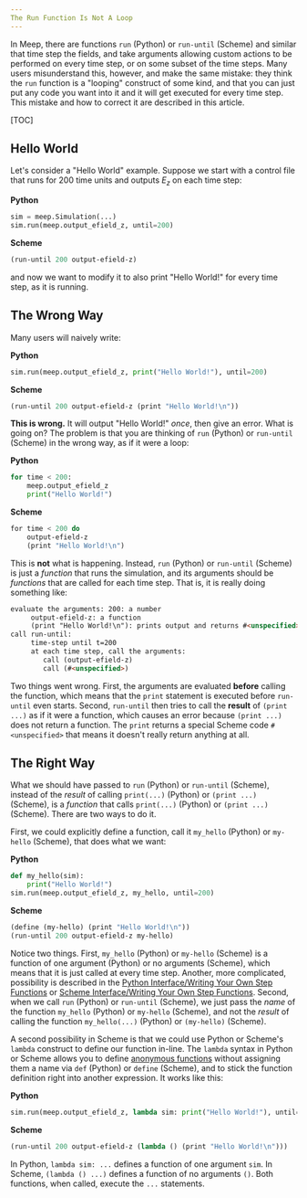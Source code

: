 ```yaml
---
The Run Function Is Not A Loop
---
```


In Meep, there are functions `run` (Python) or `run-until` (Scheme) and similar that time step the fields, and take arguments allowing custom actions to be performed on every time step, or on some subset of the time steps.  Many users misunderstand this, however, and make the same mistake: they think the `run` function is a "looping" construct of some kind, and that you can just put any code you want into it and it will get executed for every time step.  This mistake and how to correct it are described in this article.

[TOC]

Hello World
-----------

Let's consider a "Hello World" example.  Suppose we start with a control file that runs for 200 time units and outputs $E_z$ on each time step:

**Python**
```py
sim = meep.Simulation(...)
sim.run(meep.output_efield_z, until=200)
```

**Scheme**
```scm
(run-until 200 output-efield-z)
```

and now we want to modify it to also print "Hello World!" for every time step, as it is running.

The Wrong Way
-------------

Many users will naively write:

**Python**
```py
sim.run(meep.output_efield_z, print("Hello World!"), until=200)
```

**Scheme**
```scm
(run-until 200 output-efield-z (print "Hello World!\n"))     
```

**This is wrong.**  It will output "Hello World!" *once*, then give an error.  What is going on? The problem is that you are thinking of `run` (Python) or `run-until` (Scheme) in the wrong way, as if it were a loop:

**Python**
```py
for time < 200:
    meep.output_efield_z
    print("Hello World!")
```

**Scheme**
```scm
for time < 200 do
    output-efield-z
    (print "Hello World!\n")
```

This is **not** what is happening. Instead, `run` (Python) or `run-until` (Scheme) is just a *function* that runs the simulation, and its arguments should be *functions* that are called for each time step.  That is, it is really doing something like:

```html
evaluate the arguments: 200: a number
     output-efield-z: a function
     (print "Hello World!\n"): prints output and returns #<unspecified>;
call run-until:
     time-step until t=200
     at each time step, call the arguments:
        call (output-efield-z)
        call (#<unspecified>)
```

Two things went wrong.  First, the arguments are evaluated **before** calling the function, which means that the `print` statement is executed before `run-until` even starts. Second, `run-until` then tries to call the **result** of `(print ...)` as if it were a function, which causes an error because `(print ...)` does not return a function. The `print` returns a special Scheme code `#<unspecified>` that means it doesn't really return anything at all.

The Right Way
-------------

What we should have passed to `run` (Python) or `run-until` (Scheme), instead of the *result* of calling `print(...)` (Python) or `(print ...)` (Scheme), is a *function* that calls `print(...)` (Python) or `(print ...)` (Scheme).  There are two ways to do it.

First, we could explicitly define a function, call it `my_hello` (Python) or `my-hello` (Scheme), that does what we want:

**Python**
```py
def my_hello(sim):
    print("Hello World!")
sim.run(meep.output_efield_z, my_hello, until=200)
```

**Scheme**
```scm
(define (my-hello) (print "Hello World!\n"))
(run-until 200 output-efield-z my-hello)
```

Notice two things. First, `my_hello` (Python) or `my-hello` (Scheme) is a function of one argument (Python) or no arguments (Scheme), which means that it is just called at every time step. Another, more complicated, possibility is described in the [Python Interface/Writing Your Own Step Functions](Python_User_Interface.md#writing-your-own-step-functions) or [Scheme Interface/Writing Your Own Step Functions](Scheme_User_Interface.md#writing-your-own-step-functions). Second, when we call `run` (Python) or `run-until` (Scheme), we just pass the *name* of the function `my_hello` (Python) or `my-hello` (Scheme), and not the *result* of calling the function `my_hello(...)` (Python) or `(my-hello)` (Scheme).

A second possibility in Scheme is that we could use Python or Scheme's `lambda` construct to define our function in-line. The `lambda` syntax in Python or Scheme allows you to define [anonymous functions](https://en.wikipedia.org/wiki/Anonymous_function) without assigning them a name via `def` (Python) or `define` (Scheme), and to stick the function definition right into another expression. It works like this:

**Python**
```py
sim.run(meep.output_efield_z, lambda sim: print("Hello World!"), until=200)
```

**Scheme**
```scm
(run-until 200 output-efield-z (lambda () (print "Hello World!\n")))
```

In Python, `lambda sim: ...` defines a function of one argument `sim`. In Scheme, `(lambda () ...)` defines a function of no arguments `()`. Both functions, when called, execute the `...` statements.